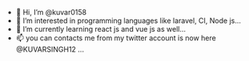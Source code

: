 - 👋 Hi, I’m @kuvar0158
- 👀 I’m interested in programming languages like laravel, CI, Node js...
- 🌱 I’m currently learning react js and vue js as well...
- 📫 you can contacts me from my twitter account is now here  @KUVARSINGH12 ...

<!---
kuvar0158/kuvar0158 is a ✨ special ✨ repository because its `README.md` (this file) appears on your GitHub profile.
You can click the Preview link to take a look at your changes.
--->

